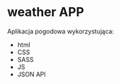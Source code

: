 # weather APP              
Aplikacja pogodowa  wykorzystująca:
* html
* CSS
* SASS
* JS
* JSON API 
